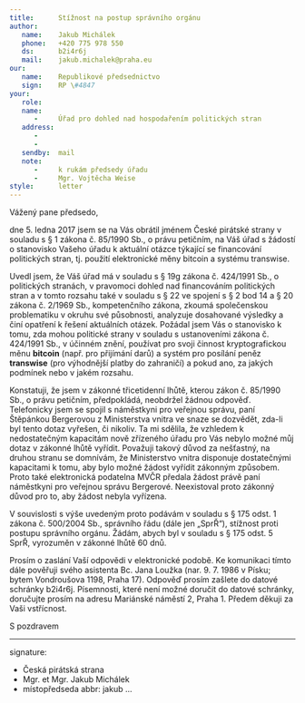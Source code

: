 ```yaml
---
title:      Stížnost na postup správního orgánu
author:
   name:    Jakub Michálek
   phone:   +420 775 978 550
   ds:      b2i4r6j
   mail:    jakub.michalek@praha.eu
our:
   name:    Republikové předsednictvo
   sign:    RP \#4847
your:
   role:    
   name:    
      -     Úřad pro dohled nad hospodařením politických stran
   address:
      -     
      -     
   sendby:  mail
   note:   
      -     k rukám předsedy úřadu
      -     Mgr. Vojtěcha Weise
style:      letter
---
```


Vážený pane předsedo,

dne 5. ledna 2017 jsem se na Vás obrátil jménem České pirátské strany v souladu s § 1 zákona č. 85/1990 Sb., o právu petičním, na Váš úřad s žádostí o stanovisko Vašeho úřadu k aktuální otázce týkající se financování politických stran, tj. použití elektronické měny bitcoin a systému transwise. 

Uvedl jsem, že Váš úřad má v souladu s § 19g zákona č. 424/1991 Sb., o politických stranách, v pravomoci dohled nad financováním politických stran a v tomto rozsahu také v souladu s § 22 ve spojení s § 2 bod 14 a § 20 zákona č. 2/1969 Sb., kompetenčního zákona, zkoumá společenskou problematiku v okruhu své působnosti, analyzuje dosahované výsledky a činí opatření k řešení aktuálních otázek. Požádal jsem Vás o stanovisko k tomu, zda mohou politické strany v souladu s ustanoveními zákona č. 424/1991 Sb., v účinném znění, používat pro svoji činnost kryptografickou měnu **bitcoin** (např. pro přijímání darů) a systém pro posílání peněz **transwise** (pro výhodnější platby do zahraničí) a pokud ano, za jakých podmínek nebo v jakém rozsahu.

Konstatuji, že jsem v zákonné třicetidenní lhůtě, kterou zákon č. 85/1990 Sb., o právu petičním, předpokládá, neobdržel žádnou odpověď. Telefonicky jsem se spojil s náměstkyni pro veřejnou správu, paní Štěpánkou Bergerovou z Ministerstva vnitra ve snaze se dozvědět, zda-li byl tento dotaz vyřešen, či nikoliv. Ta mi sdělila, že vzhledem k nedostatečným kapacitám nově zřízeného úřadu pro Vás nebylo možné můj dotaz v zákonné lhůtě vyřídit. Považuji takový důvod za nešťastný, na druhou stranu se domnívám, že Ministerstvo vnitra disponuje dostatečnými kapacitami k tomu, aby bylo možné žádost vyřídit zákonným způsobem. Proto také elektronická podatelna MVČR předala žádost právě paní náměstkyni pro veřejnou správu Bergerové. Neexistoval proto zákonný důvod pro to, aby žádost nebyla vyřízena.

V souvislosti s výše uvedeným proto podávám v souladu s § 175 odst. 1 zákona č. 500/2004 Sb., správního řádu (dále jen „SprŘ“), stížnost proti postupu správního orgánu. Žádám, abych byl v souladu s § 175 odst. 5 SprŘ, vyrozuměn v zákonné lhůtě 60 dnů.

Prosím o zaslání Vaší odpovědi v elektronické podobě. Ke komunikaci tímto dále pověřuji svého asistenta Bc. Jana Loužka (nar. 9. 7. 1986 v Písku; bytem Vondroušova 1198, Praha 17). Odpověď prosím zašlete do datové schránky b2i4r6j. Písemnosti, které není možné doručit do datové schránky, doručujte prosím na adresu Mariánské náměstí 2, Praha 1. Předem děkuji za Vaši vstřícnost.

S pozdravem

---
signature: 
  - Česká pirátská strana
  - Mgr. et Mgr. Jakub Michálek
  - místopředseda
abbr:       jakub
...
